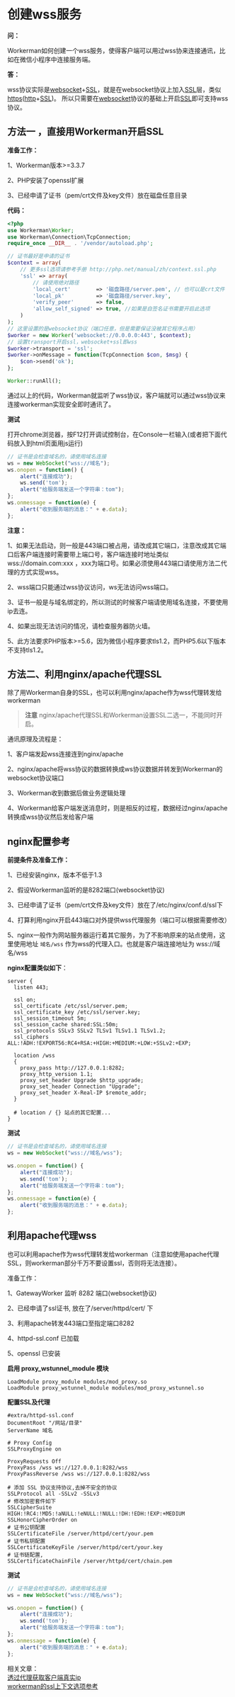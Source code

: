 # 创建wss服务

**问：**

Workerman如何创建一个wss服务，使得客户端可以用过wss协来连接通讯，比如在微信小程序中连接服务端。


**答：**

wss协议实际是[websocket](https://baike.baidu.com/item/WebSocket)+[SSL](https://baike.baidu.com/item/ssl)，就是在websocket协议上加入[SSL](https://baike.baidu.com/item/ssl)层，类似[https](https://baike.baidu.com/item/https)([http](https://baike.baidu.com/item/http)+[SSL](https://baike.baidu.com/item/ssl))。
所以只需要在[websocket](https://baike.baidu.com/item/WebSocket)协议的基础上开启[SSL](https://baike.baidu.com/item/ssl)即可支持wss协议。


## 方法一 ，直接用Workerman开启SSL

**准备工作：**

1、Workerman版本>=3.3.7

2、PHP安装了openssl扩展

3、已经申请了证书（pem/crt文件及key文件）放在磁盘任意目录

**代码：**

```php
<?php
use Workerman\Worker;
use Workerman\Connection\TcpConnection;
require_once __DIR__ . '/vendor/autoload.php';

// 证书最好是申请的证书
$context = array(
    // 更多ssl选项请参考手册 http://php.net/manual/zh/context.ssl.php
    'ssl' => array(
        // 请使用绝对路径
        'local_cert'        => '磁盘路径/server.pem', // 也可以是crt文件
        'local_pk'          => '磁盘路径/server.key',
        'verify_peer'       => false,
        'allow_self_signed' => true, //如果是自签名证书需要开启此选项
    )
);
// 这里设置的是websocket协议（端口任意，但是需要保证没被其它程序占用）
$worker = new Worker('websocket://0.0.0.0:443', $context);
// 设置transport开启ssl，websocket+ssl即wss
$worker->transport = 'ssl';
$worker->onMessage = function(TcpConnection $con, $msg) {
    $con->send('ok');
};

Worker::runAll();
```

通过以上的代码，Workerman就监听了wss协议，客户端就可以通过wss协议来连接workerman实现安全即时通讯了。

**测试**

打开chrome浏览器，按F12打开调试控制台，在Console一栏输入(或者把下面代码放入到html页面用js运行)

```javascript
// 证书是会检查域名的，请使用域名连接
ws = new WebSocket("wss://域名");
ws.onopen = function() {
    alert("连接成功");
    ws.send('tom');
    alert("给服务端发送一个字符串：tom");
};
ws.onmessage = function(e) {
    alert("收到服务端的消息：" + e.data);
};
```

**注意：**

1、如果无法启动，则一般是443端口被占用，请改成其它端口，注意改成其它端口后客户端连接时需要带上端口号，客户端连接时地址类似wss://domain.com:xxx ，xxx为端口号。如果必须使用443端口请使用方法二代理的方式实现wss。

2、wss端口只能通过wss协议访问，ws无法访问wss端口。

3、证书一般是与域名绑定的，所以测试的时候客户端请使用域名连接，不要使用ip去连。

4、如果出现无法访问的情况，请检查服务器防火墙。

5、此方法要求PHP版本>=5.6，因为微信小程序要求tls1.2，而PHP5.6以下版本不支持tls1.2。


## 方法二、利用nginx/apache代理SSL

除了用Workerman自身的SSL，也可以利用nginx/apache作为wss代理转发给workerman

> **注意**
> nginx/apache代理SSL和Workerman设置SSL二选一，不能同时开启。

通讯原理及流程是：

1、客户端发起wss连接连到nginx/apache

2、nginx/apache将wss协议的数据转换成ws协议数据并转发到Workerman的websocket协议端口

3、Workerman收到数据后做业务逻辑处理

4、Workerman给客户端发送消息时，则是相反的过程，数据经过nginx/apache转换成wss协议然后发给客户端


## nginx配置参考
**前提条件及准备工作：**

1、已经安装nginx，版本不低于1.3

2、假设Workerman监听的是8282端口(websocket协议)

3、已经申请了证书（pem/crt文件及key文件）放在了/etc/nginx/conf.d/ssl下

4、打算利用nginx开启443端口对外提供wss代理服务（端口可以根据需要修改）

5、nginx一般作为网站服务器运行着其它服务，为了不影响原来的站点使用，这里使用地址 ```域名/wss``` 作为wss的代理入口。也就是客户端连接地址为 wss://域名/wss

**nginx配置类似如下**：
```
server {
  listen 443;

  ssl on;
  ssl_certificate /etc/ssl/server.pem;
  ssl_certificate_key /etc/ssl/server.key;
  ssl_session_timeout 5m;
  ssl_session_cache shared:SSL:50m;
  ssl_protocols SSLv3 SSLv2 TLSv1 TLSv1.1 TLSv1.2;
  ssl_ciphers ALL:!ADH:!EXPORT56:RC4+RSA:+HIGH:+MEDIUM:+LOW:+SSLv2:+EXP;

  location /wss
  {
    proxy_pass http://127.0.0.1:8282;
    proxy_http_version 1.1;
    proxy_set_header Upgrade $http_upgrade;
    proxy_set_header Connection "Upgrade";
    proxy_set_header X-Real-IP $remote_addr;
  }
  
  # location / {} 站点的其它配置...
}
```
**测试**
```javascript
// 证书是会检查域名的，请使用域名连接
ws = new WebSocket("wss://域名/wss");

ws.onopen = function() {
    alert("连接成功");
    ws.send('tom');
    alert("给服务端发送一个字符串：tom");
};
ws.onmessage = function(e) {
    alert("收到服务端的消息：" + e.data);
};
```

## 利用apache代理wss

也可以利用apache作为wss代理转发给workerman（注意如使用apache代理SSL，则workerman部分千万不要设置ssl，否则将无法连接）。

准备工作：

1、GatewayWorker 监听 8282 端口(websocket协议)

2、已经申请了ssl证书, 放在了/server/httpd/cert/ 下

3、利用apache转发443端口至指定端口8282

4、httpd-ssl.conf 已加载

5、openssl 已安装

**启用 proxy_wstunnel_module 模块**
```
LoadModule proxy_module modules/mod_proxy.so
LoadModule proxy_wstunnel_module modules/mod_proxy_wstunnel.so
```

**配置SSL及代理**
```
#extra/httpd-ssl.conf
DocumentRoot "/网站/目录"
ServerName 域名

# Proxy Config
SSLProxyEngine on

ProxyRequests Off
ProxyPass /wss ws://127.0.0.1:8282/wss
ProxyPassReverse /wss ws://127.0.0.1:8282/wss

# 添加 SSL 协议支持协议,去掉不安全的协议
SSLProtocol all -SSLv2 -SSLv3
# 修改加密套件如下
SSLCipherSuite HIGH:!RC4:!MD5:!aNULL:!eNULL:!NULL:!DH:!EDH:!EXP:+MEDIUM
SSLHonorCipherOrder on
# 证书公钥配置
SSLCertificateFile /server/httpd/cert/your.pem
# 证书私钥配置
SSLCertificateKeyFile /server/httpd/cert/your.key
# 证书链配置,
SSLCertificateChainFile /server/httpd/cert/chain.pem
```

**测试**
```javascript
// 证书是会检查域名的，请使用域名连接
ws = new WebSocket("wss://域名/wss");

ws.onopen = function() {
    alert("连接成功");
    ws.send('tom');
    alert("给服务端发送一个字符串：tom");
};
ws.onmessage = function(e) {
    alert("收到服务端的消息：" + e.data);
};
```

相关文章：  
[透过代理获取客户端真实ip](get-real-ip-from-proxy.md)  
[workerman的ssl上下文选项参考](https://php.net/manual/zh/context.ssl.php)


